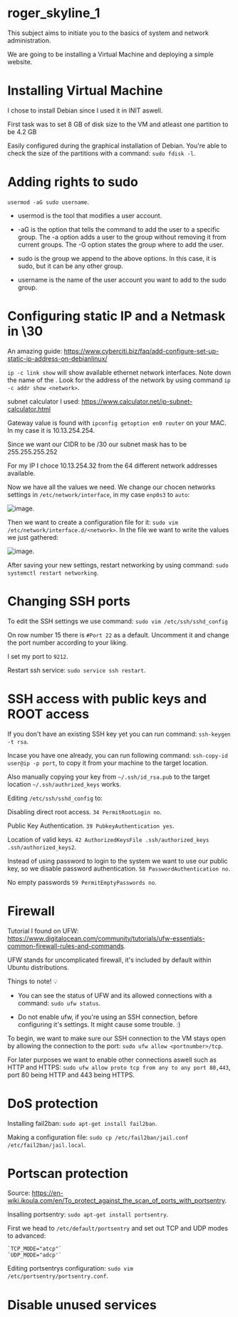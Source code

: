 # roger_skyline_1


This subject aims to initiate you to the basics of system and network administration.

We are going to be installing a Virtual Machine and deploying a simple website.

# Installing Virtual Machine
  
  I chose to install Debian since I used it in INIT aswell.
  
  First task was to set 8 GB of disk size to the VM and atleast one partition to be 4.2 GB
  
  Easily configured during the graphical installation of Debian.
  You're able to check the size of the partitions with a command: `sudo fdisk -l`.
 
# Adding rights to sudo

   `usermod -aG sudo username`.
  
   - usermod is the tool that modifies a user account.
  
   - -aG is the option that tells the command to add the user to a specific group. 
   The -a option adds a user to the group without removing it from current groups. 
   The -G option states the group where to add the user.
  
   - sudo is the group we append to the above options. In this case, it is sudo, but it can be any other group.
  
   - username is the name of the user account you want to add to the sudo group.

# Configuring static IP and a Netmask in \30
  
  An amazing guide: https://www.cyberciti.biz/faq/add-configure-set-up-static-ip-address-on-debianlinux/
  
  `ip -c link show` will show available ethernet network interfaces. Note down the name of the <network>.
  Look for the address of the network by using command `ip -c addr show <network>`.
  
  subnet calculator I used: https://www.calculator.net/ip-subnet-calculator.html
  
  Gateway value is found with `ipconfig getoption en0 router` on your MAC.
  In my case it is 10.13.254.254.
  
  Since we want our CIDR to be /30 our subnet mask has to be 255.255.255.252
  
  For my IP I choce 10.13.254.32 from the 64 different network addresses available.
  
  Now we have all the values we need.
  We change our chocen networks settings in `/etc/network/interface`, in my case `enp0s3` to `auto`:
  
  ![image](https://user-images.githubusercontent.com/79833061/171835158-2ae72f6a-ec43-4fe8-8da1-43a678fcea91.png).
  
  Then we want to create a configuration file for it: `sudo vim /etc/network/interface.d/<network>`.
  In the file we want to write the values we just gathered:
  
  ![image](https://user-images.githubusercontent.com/79833061/171835962-865c86f7-58ef-42fd-b22b-4598bff73960.png).

  After saving your new settings, restart networking by using command: `sudo systemctl restart networking`.
  
# Changing SSH ports

  To edit the SSH settings we use command: `sudo vim /etc/ssh/sshd_config`

  On row number 15 there is `#Port 22` as a default.
  Uncomment it and change the port number according to your liking.
  
  I set my port to `9212`.

  Restart ssh service: `sudo service ssh restart`.

# SSH access with public keys and ROOT access

  If you don't have an existing SSH key yet you can run command: `ssh-keygen -t rsa`.

  Incase you have one already, you can run following command: `ssh-copy-id user@ip -p port`,
  to copy it from your machine to the target location.
  
  Also manually copying your key from `~/.ssh/id_rsa.pub` to the target location `~/.ssh/authrized_keys` works.

  Editing `/etc/ssh/sshd_config` to:
  
  Disabling direct root access.
    `34 PermitRootLogin no`.
  
  Public Key Authentication.
    `39 PubkeyAuthentication yes`.
  
  Location of valid keys.
    `42 AuthorizedKeysFile .ssh/authorized_keys .ssh/authorized_keys2`.
  
  Instead of using password to login to the system we want to use our public key, so we disable password authentication.
    `58 PasswordAuthentication no`.
  
  No empty passwords
    `59 PermitEmptyPasswords no`.
  
# Firewall
  
  Tutorial I found on UFW: https://www.digitalocean.com/community/tutorials/ufw-essentials-common-firewall-rules-and-commands.
  
  UFW stands for uncomplicated firewall, it's included by default within Ubuntu distributions.
  
  Things to note! 💡
  
   - You can see the status of UFW and its allowed connections with a command: `sudo ufw status`.

   - Do not enable ufw, if you're using an SSH connection, before configuring it's settings. It might cause some trouble. :)
    
  To begin, we want to make sure our SSH connection to the VM stays open by allowing the connection to the port: 
  `sudo ufw allow <portnumber>/tcp`.
  
  For later purposes we want to enable other connections aswell such as HTTP and HTTPS:
  `sudo ufw allow proto tcp from any to any port 80,443`, port 80 being HTTP and 443 being HTTPS.
  
# DoS protection
 
  Installing fail2ban: `sudo apt-get install fail2ban`.
  
  Making a configuration file: `sudo cp /etc/fail2ban/jail.conf /etc/fail2ban/jail.local`.
  
# Portscan protection
  
  Source: https://en-wiki.ikoula.com/en/To_protect_against_the_scan_of_ports_with_portsentry.
  
  Insalling portsentry: `sudo apt-get install portsentry`.
  
  First we head to `/etc/default/portsentry` and set out TCP and UDP modes to advanced:
  
    `TCP_MODE="atcp"`
    `UDP_MODE="adcp'`
  
  
  Editing portsentrys configuration: `sudo vim /etc/portsentry/portsentry.conf`.
  
  

# Disable unused services
